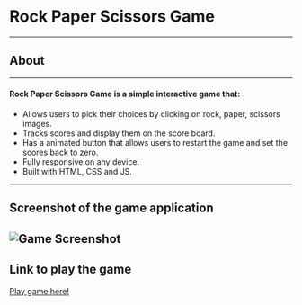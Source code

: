 # Rock Paper Scissors Game
***
## About
---
#### Rock Paper Scissors Game is a simple interactive game that:
* Allows users to pick their choices by clicking on rock, paper, scissors images.
* Tracks scores and display them on the score board.
* Has a animated button that allows users to restart the game and set the scores back to zero.
* Fully responsive on any device.
* Built with HTML, CSS and JS.
---
## Screenshot of the game application
![Game Screenshot](https://media.giphy.com/media/4TWRu6Emha3f35wDJw/giphy.gif)
---
## Link to play the game
[Play game here!](https://daisyle0203.github.io/Rock_Paper_Scissors_Game/)
